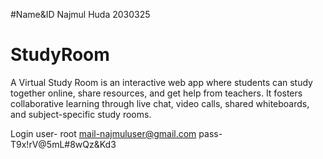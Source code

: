 #Name&ID
Najmul Huda
2030325

# StudyRoom
A Virtual Study Room is an interactive web app where students can study together online, share resources, and get help from teachers. It fosters collaborative learning through live chat, video calls, shared whiteboards, and subject-specific study rooms.


Login
user- root
mail-najmuluser@gmail.com
pass- T9x!rV@5mL#8wQz&Kd3
